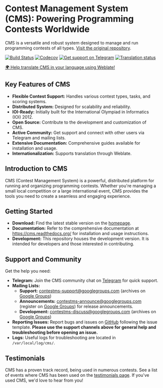 # Contest Management System (CMS): Powering Programming Contests Worldwide

CMS is a versatile and robust system designed to manage and run programming contests of all types.  [Visit the original repository](https://github.com/cms-dev/cms).

[![Build Status](https://github.com/cms-dev/cms/actions/workflows/main.yml/badge.svg)](https://github.com/cms-dev/cms/actions)
[![Codecov](https://codecov.io/gh/cms-dev/cms/branch/main/graph/badge.svg)](https://codecov.io/gh/cms-dev/cms)
[![Get support on Telegram](https://img.shields.io/badge/Questions%3F-Join%20the%20Telegram%20group!-%2326A5E4?style=flat&logo=telegram)](https://t.me/contestms)
[![Translation status](https://hosted.weblate.org/widget/cms/svg-badge.svg)](https://hosted.weblate.org/engage/cms/)

[🌍 Help translate CMS in your language using Weblate!](https://hosted.weblate.org/engage/cms/)

## Key Features of CMS

*   **Flexible Contest Support:** Handles various contest types, tasks, and scoring systems.
*   **Distributed System:** Designed for scalability and reliability.
*   **IOI-Ready:**  Initially built for the International Olympiad in Informatics (IOI) 2012.
*   **Open Source:** Contribute to the development and customization of CMS.
*   **Active Community:** Get support and connect with other users via Telegram and mailing lists.
*   **Extensive Documentation:** Comprehensive guides available for installation and usage.
*   **Internationalization:**  Supports translation through Weblate.

## Introduction to CMS

CMS (Contest Management System) is a powerful, distributed platform for running and organizing programming contests.  Whether you're managing a small local competition or a large international event, CMS provides the tools you need to create a seamless and engaging experience.

## Getting Started

*   **Download:** Find the latest stable version on the [homepage](http://cms-dev.github.io/).
*   **Documentation:**  Refer to the comprehensive documentation at <https://cms.readthedocs.org/> for installation and usage instructions.
*   **Development:**  This repository houses the development version.  It is intended for developers and those interested in contributing.

## Support and Community

Get the help you need:

*   **Telegram:** Join the CMS community chat on [Telegram](https://t.me/contestms) for quick support.
*   **Mailing Lists:**
    *   **Support:**  <contestms-support@googlegroups.com> (archives on [Google Groups](https://groups.google.com/forum/#!forum/contestms-support))
    *   **Announcements:** <contestms-announce@googlegroups.com> (register on [Google Groups](https://groups.google.com/forum/#!forum/contestms-announce)) for release announcements.
    *   **Development:** <contestms-discuss@googlegroups.com> (archives on [Google Groups](https://groups.google.com/forum/#!forum/contestms-discuss))
*   **Reporting Issues:**  Report bugs and issues on [GitHub](https://github.com/cms-dev/cms/issues) following the issue template.  **Please use the support channels above for general help and troubleshooting before opening an issue.**
*   **Logs:**  Useful logs for troubleshooting are located in `/var/local/log/cms/`.

## Testimonials

CMS has a proven track record, being used in numerous contests. See a list of events where CMS has been used on the [testimonials page](http://cms-dev.github.io/testimonials.html).  If you've used CMS, we'd love to hear from you!